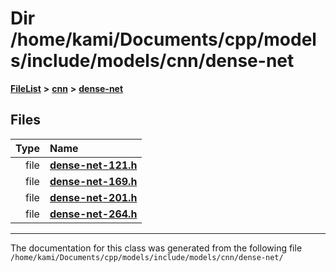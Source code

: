 

# Dir /home/kami/Documents/cpp/models/include/models/cnn/dense-net



[**FileList**](files.md) **>** [**cnn**](dir_40be95ab8912b8deac694fbe2f8f2654.md) **>** [**dense-net**](dir_45ae9a97fc80830746290ec1b5654b3d.md)












## Files

| Type | Name |
| ---: | :--- |
| file | [**dense-net-121.h**](dense-net-121_8h.md) <br> |
| file | [**dense-net-169.h**](dense-net-169_8h.md) <br> |
| file | [**dense-net-201.h**](dense-net-201_8h.md) <br> |
| file | [**dense-net-264.h**](dense-net-264_8h.md) <br> |



























































------------------------------
The documentation for this class was generated from the following file `/home/kami/Documents/cpp/models/include/models/cnn/dense-net/`

